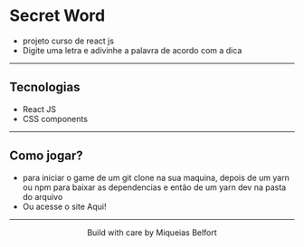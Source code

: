 # Secret Word
* projeto curso de react js
* Digite uma letra e adivinhe a palavra de acordo com a dica

___

## Tecnologias
* React JS
* CSS components

___

## Como jogar?
* para iniciar o game de um git clone na sua maquina, depois de um yarn ou npm para baixar as dependencias e então de um yarn dev na pasta do arquivo
* Ou acesse o site <a hrfe="http://secretworkmksb.netlify.app">Aqui!</a>

___

<div align="center">
    <p>Build with care by Miqueias Belfort</p>
</div>